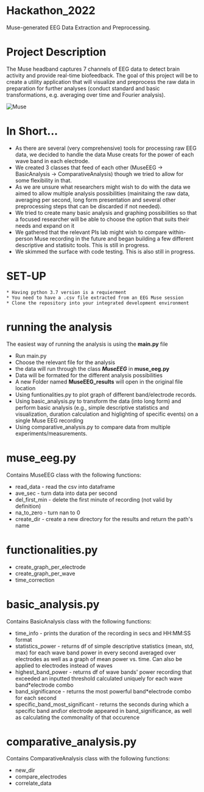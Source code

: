 # Hackathon_2022
Muse-generated EEG Data Extraction and Preprocessing.

# Project Description
The Muse headband captures 7 channels of EEG data to detect brain activity and provide real-time biofeedback. The goal of this project will be to create a utility application that will visualize and preprocess the raw data in preparation for further analyses (conduct standard and basic transformations, e.g. averaging over time and Fourier analysis).

![Muse](https://user-images.githubusercontent.com/101252448/177865771-477d0b9a-4058-471c-9345-64fe1965b473.jpg)

# In Short...
* As there are several (very comprehensive) tools for processing raw EEG data, we decided to handle the data Muse creats for the power of each wave band in each electrode.
* We created 3 classes that feed of each other (MuseEEG -> BasicAnalysis -> ComparativeAnalysis) though we tried to allow for some flexibility in that. 
* As we are unsure what researchers might wish to do with the data we aimed to allow multiple analysis possibilities (mainitaing the raw data, averaging per second, long form presentation and several other preprocessing steps that can be discarded if not needed).
* We tried to create many basic analysis and graphing possibilities so that a focused researcher will be able to choose the option that suits their needs and expand on it
* We gathered that the relevant PIs lab might wish to compare within-person Muse recording in the future and began building a few different descriptive and statisitc tools. This is still in progress.
* We skimmed the surface with code testing. This is also still in progress.

# SET-UP
```
* Having python 3.7 version is a requierment 
* You need to have a .csv file extracted from an EEG Muse session
* Clone the repository into your integrated development environment
```

# running the analysis
The easiest way of running the analysis is using the **main.py** file

* Run main.py
* Choose the relevant file for the analysis
* the data will run through the class ***MuseEEG*** in **muse_eeg.py**
* Data will be formated for the different analysis possibilities
* A new Folder named **MuseEEG_results** will open in the original file location
* Using funtionalities.py to plot graph of different band/electrode records.
* Using basic_analysis.py to transform the data (into long form) and perform basic analysis (e.g., simple descriptive statistics and visualization, duration calculation and higlighting of specific events) on a single Muse EEG recording
* Using comparative_analysis.py to compare data from multiple experiments/measurements.

# muse_eeg.py
Contains MuseEEG class with the following functions:
- read_data - read the csv into dataframe
- ave_sec - turn data into data per second
- del_first_min - delete the first minute of recording (not valid by definition)
- na_to_zero - turn nan to 0
- create_dir - create a new directory for the results and return the path's name

# functionalities.py
- create_graph_per_electrode
- create_graph_per_wave
- time_correction

# basic_analysis.py
Contains BasicAnalysis class with the following functions:
- time_info - prints the duration of the recording in secs and HH:MM:SS format
- statistics_power - returns df of simple descriptive statistics (mean, std, max) for each wave band power in every second averaged over electrodes as well as a graph of mean power vs. time. Can also be applied to electrodes instead of waves
- highest_band_power - returns df of wave bands' power recording that exceeded an inputted threshold calculated uniquely for each wave band*electrode combo
- band_significance - returns the most powerful band*electrode combo for each second
- specific_band_most_significant - returns the seconds during which a specific band and\or electrode appeared in band_significance, as well as calculating the commonality of that occurence

# comparative_analysis.py
Contains ComparativeAnalysis class with the following functions:

- new_dir
- compare_electrodes
- correlate_data
